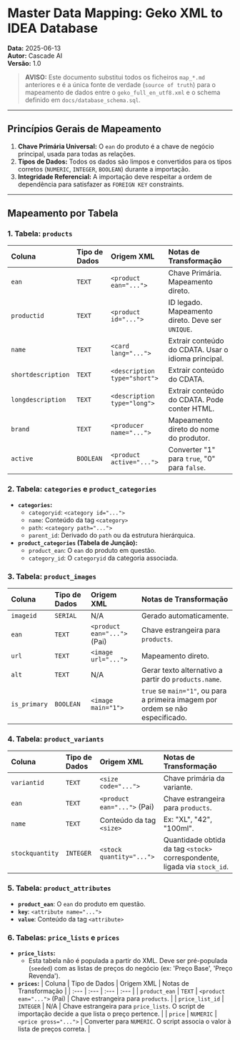 # Master Data Mapping: Geko XML to IDEA Database

**Data:** 2025-06-13  
**Autor:** Cascade AI  
**Versão:** 1.0

> **AVISO:** Este documento substitui todos os ficheiros `map_*.md` anteriores e é a única fonte de verdade (`source of truth`) para o mapeamento de dados entre o `geko_full_en_utf8.xml` e o schema definido em `docs/database_schema.sql`.

---

## Princípios Gerais de Mapeamento

1.  **Chave Primária Universal:** O `ean` do produto é a chave de negócio principal, usada para todas as relações.
2.  **Tipos de Dados:** Todos os dados são limpos e convertidos para os tipos corretos (`NUMERIC`, `INTEGER`, `BOOLEAN`) durante a importação.
3.  **Integridade Referencial:** A importação deve respeitar a ordem de dependência para satisfazer as `FOREIGN KEY` constraints.

---

## Mapeamento por Tabela

### 1. Tabela: `products`

| Coluna | Tipo de Dados | Origem XML | Notas de Transformação |
| :--- | :--- | :--- | :--- |
| `ean` | `TEXT` | `<product ean="...">` | Chave Primária. Mapeamento direto. |
| `productid` | `TEXT` | `<product id="...">` | ID legado. Mapeamento direto. Deve ser `UNIQUE`. |
| `name` | `TEXT` | `<card lang="...">` | Extrair conteúdo do CDATA. Usar o idioma principal. |
| `shortdescription`| `TEXT` | `<description type="short">` | Extrair conteúdo do CDATA. |
| `longdescription` | `TEXT` | `<description type="long">` | Extrair conteúdo do CDATA. Pode conter HTML. |
| `brand` | `TEXT` | `<producer name="...">` | Mapeamento direto do nome do produtor. |
| `active` | `BOOLEAN` | `<product active="...">` | Converter "1" para `true`, "0" para `false`. |

### 2. Tabela: `categories` e `product_categories`

-   **`categories`:**
    -   `categoryid`: `<category id="...">`
    -   `name`: Conteúdo da tag `<category>`
    -   `path`: `<category path="...">`
    -   `parent_id`: Derivado do `path` ou da estrutura hierárquica.
-   **`product_categories` (Tabela de Junção):**
    -   `product_ean`: O `ean` do produto em questão.
    -   `category_id`: O `categoryid` da categoria associada.

### 3. Tabela: `product_images`

| Coluna | Tipo de Dados | Origem XML | Notas de Transformação |
| :--- | :--- | :--- | :--- |
| `imageid` | `SERIAL` | N/A | Gerado automaticamente. |
| `ean` | `TEXT` | `<product ean="...">` (Pai) | Chave estrangeira para `products`. |
| `url` | `TEXT` | `<image url="...">` | Mapeamento direto. |
| `alt` | `TEXT` | N/A | Gerar texto alternativo a partir do `products.name`. |
| `is_primary` | `BOOLEAN` | `<image main="1">` | `true` se `main="1"`, ou para a primeira imagem por ordem se não especificado. |

### 4. Tabela: `product_variants`

| Coluna | Tipo de Dados | Origem XML | Notas de Transformação |
| :--- | :--- | :--- | :--- |
| `variantid` | `TEXT` | `<size code="...">` | Chave primária da variante. |
| `ean` | `TEXT` | `<product ean="...">` (Pai) | Chave estrangeira para `products`. |
| `name` | `TEXT` | Conteúdo da tag `<size>` | Ex: "XL", "42", "100ml". |
| `stockquantity` | `INTEGER` | `<stock quantity="...">` | Quantidade obtida da tag `<stock>` correspondente, ligada via `stock_id`. |

### 5. Tabela: `product_attributes`

-   **`product_ean`**: O `ean` do produto em questão.
-   **`key`**: `<attribute name="...">`
-   **`value`**: Conteúdo da tag `<attribute>`

### 6. Tabelas: `price_lists` e `prices`

-   **`price_lists`:**
    -   Esta tabela não é populada a partir do XML. Deve ser pré-populada (`seeded`) com as listas de preços do negócio (ex: 'Preço Base', 'Preço Revenda').
-   **`prices`:**
    | Coluna | Tipo de Dados | Origem XML | Notas de Transformação |
    | :--- | :--- | :--- | :--- |
    | `product_ean` | `TEXT` | `<product ean="...">` (Pai) | Chave estrangeira para `products`. |
    | `price_list_id` | `INTEGER` | N/A | Chave estrangeira para `price_lists`. O script de importação decide a que lista o preço pertence. |
    | `price` | `NUMERIC` | `<price gross="...">` | Converter para `NUMERIC`. O script associa o valor à lista de preços correta. |
